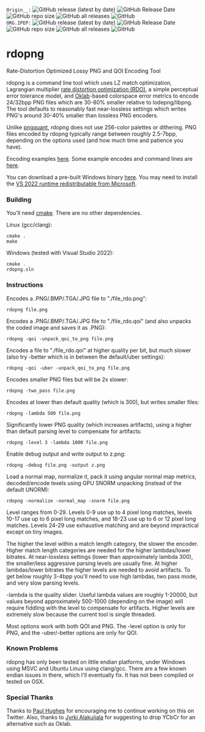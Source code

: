 `Origin__:`
![GitHub release (latest by date)](https://img.shields.io/github/v/release/richgel999/rdopng)
![GitHub Release Date](https://img.shields.io/github/release-date/richgel999/rdopng)
![GitHub repo size](https://img.shields.io/github/repo-size/richgel999/rdopng)
![GitHub all releases](https://img.shields.io/github/downloads/richgel999/rdopng/total)
![GitHub](https://img.shields.io/github/license/richgel999/rdopng)  
`ORG.IPEP:`
![GitHub release (latest by date)](https://img.shields.io/github/v/release/ImageProcessing-ElectronicPublications/rdopng)
![GitHub Release Date](https://img.shields.io/github/release-date/ImageProcessing-ElectronicPublications/rdopng)
![GitHub repo size](https://img.shields.io/github/repo-size/ImageProcessing-ElectronicPublications/rdopng)
![GitHub all releases](https://img.shields.io/github/downloads/ImageProcessing-ElectronicPublications/rdopng/total)
![GitHub](https://img.shields.io/github/license/ImageProcessing-ElectronicPublications/rdopng)  

# rdopng

Rate-Distortion Optimized Lossy PNG and QOI Encoding Tool

rdopng is a command line tool which uses LZ match optimization, Lagrangian multiplier [rate distortion optimization (RDO)](https://en.wikipedia.org/wiki/Rate%E2%80%93distortion_optimization), a simple perceptual error tolerance model, and [Oklab](https://bottosson.github.io/posts/oklab/)-based colorspace error metrics to encode 24/32bpp PNG files which are 30-80% smaller relative to lodepng/libpng. The tool defaults to reasonably fast near-lossless settings which writes PNG's around 30-40% smaller than lossless PNG encoders.

Unlike [pngquant](https://pngquant.org/), rdopng does not use 256-color palettes or dithering. PNG files encoded by rdopng typically range between roughly 2.5-7bpp, depending on the options used (and how much time and patience you have).

Encoding examples [here](https://github.com/ImageProcessing-ElectronicPublications/rdopng-examples). Some example encodes and command lines are [here](https://github.com/richgel999/rdopng/wiki/Examples).

You can download a pre-built Windows binary [here](https://github.com/richgel999/rdopng/releases). You may need to install the [VS 2022 runtime redistributable from Microsoft](https://docs.microsoft.com/en-us/cpp/windows/latest-supported-vc-redist?view=msvc-170).

### Building

You'll need [cmake](https://cmake.org/). There are no other dependencies.

Linux (gcc/clang): 

```
cmake .
make
```

Windows (tested with Visual Studio 2022):

```
cmake .
rdopng.sln
```

### Instructions

Encodes a .PNG/.BMP/.TGA/.JPG file to "./file_rdo.png":

```
rdopng file.png
```

Encodes a .PNG/.BMP/.TGA/.JPG file to "./file_rdo.qoi" (and also unpacks the coded image and saves it as .PNG):

```
rdopng -qoi -unpack_qoi_to_png file.png 
```

Encodes a file to "./file_rdo.qoi" at higher quality per bit, but much slower (also try -better which is in between the default/uber settings):

```
rdopng -qoi -uber -unpack_qoi_to_png file.png 
```

Encodes smaller PNG files but will be 2x slower:

```
rdopng -two_pass file.png
```

Encodes at lower than default quality (which is 300), but writes smaller files:

```
rdopng -lambda 500 file.png
```

Significantly lower PNG quality (which increases artifacts), using a higher than default parsing level to compensate for artifacts:

```
rdopng -level 3 -lambda 1000 file.png
```

Enable debug output and write output to z.png:

```
rdopng -debug file.png -output z.png
```

Load a normal map, normalize it, pack it using angular normal map metrics, decoded/encode texels using GPU SNORM unpacking (instead of the default UNORM):

```
rdopng -normalize -normal_map -snorm file.png
```

Level ranges from 0-29. Levels 0-9 use up to 4 pixel long matches, levels 10-17 use up to 6 pixel long matches, and 18-23 use up to 6 or 12 pixel long matches. Levels 24-29 use exhaustive matching and are beyond impractical except on tiny images. 

The higher the level within a match length category, the slower the encoder. Higher match length categories are needed for the higher lambdas/lower bitrates. At near-lossless settings (lower than approximately lambda 300), the smaller/less aggressive parsing levels are usually fine. At higher lambdas/lower bitrates the higher levels are needed to avoid artifacts. To get below roughly 3-4bpp you'll need to use high lambdas, two pass mode, and very slow parsing levels.

-lambda is the quality slider. Useful lambda values are roughly 1-20000, but values beyond approximately 500-1000 (depending on the image) will require fiddling with the level to compensate for artifacts. Higher levels are extremely slow because the current tool is single threaded.

Most options work with both QOI and PNG. The -level option is only for PNG, and the -uber/-better options are only for QOI.

### Known Problems

rdopng has only been tested on little endian platforms, under Windows using MSVC and Ubuntu Linux using clang/gcc. There are a few known endian issues in there, which I'll eventually fix. It has not been compiled or tested on OSX.

### Special Thanks

Thanks to [Paul Hughes](https://twitter.com/PaulieHughes) for encouraging me to continue working on this on Twitter. Also, thanks to [Jyrki Alakuijala](https://twitter.com/jyzg) for suggesting to drop YCbCr for an alternative such as Oklab.

